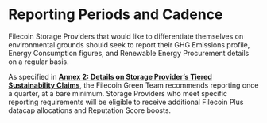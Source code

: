 # Reporting Periods and Cadence

Filecoin Storage Providers that would like to differentiate themselves on environmental grounds should seek to report their GHG Emissions profile, Energy Consumption figures, and Renewable Energy Procurement details on a regular basis.

As specified in [**Annex 2: Details on Storage Provider’s Tiered Sustainability Claims**](https://docs.google.com/document/d/1neZhOecLC8\_03dnpY3yXwyhUihHx9PgONITH4sbeUo4/edit#bookmark=id.j4nowpnymgs7), the Filecoin Green Team recommends reporting once a quarter, at a bare minimum. Storage Providers who meet specific reporting requirements will be eligible to receive additional Filecoin Plus datacap allocations and Reputation Score boosts.

